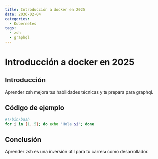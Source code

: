 ```yaml
---
title: Introducción a docker en 2025
date: 2036-02-04
categories:
  - Kubernetes
tags:
  - zsh
  - graphql
---
```


# Introducción a docker en 2025

## Introducción

Aprender zsh mejora tus habilidades técnicas y te prepara para graphql.

## Código de ejemplo

```bash
#!/bin/bash
for i in {1..5}; do echo "Hola $i"; done
```

## Conclusión

Aprender zsh es una inversión útil para tu carrera como desarrollador.